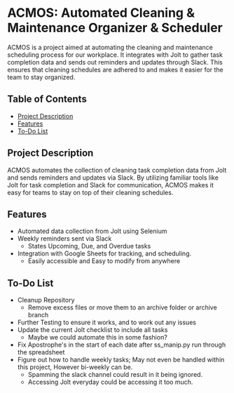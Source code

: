 # ACMOS: Automated Cleaning & Maintenance Organizer & Scheduler

ACMOS is a project aimed at automating the cleaning and maintenance scheduling process for our workplace. It integrates with Jolt to gather task completion data and sends out reminders and updates through Slack. This ensures that cleaning schedules are adhered to and makes it easier for the team to stay organized.

## Table of Contents
- [Project Description](#project-description)
- [Features](#features)
- [To-Do List](#to-do-list)

## Project Description

ACMOS automates the collection of cleaning task completion data from Jolt and sends reminders and updates via Slack. By utilizing familiar tools like Jolt for task completion and Slack for communication, ACMOS makes it easy for teams to stay on top of their cleaning schedules.

## Features

- Automated data collection from Jolt using Selenium
- Weekly reminders sent via Slack
    - States Upcoming, Due, and Overdue tasks
- Integration with Google Sheets for tracking, and scheduling.
    - Easily accessible and Easy to modify from anywhere

## To-Do List

- Cleanup Repository
    - Remove excess files or move them to an archive folder or archive branch
- Further Testing to ensure it works, and to work out any issues
- Update the current Jolt checklist to include all tasks
   - Maybe we could automate this in some fashion?
- Fix Apostrophe's in the start of each date after ss_manip.py run through the spreadsheet
- Figure out how to handle weekly tasks; May not even be handled within this project, However bi-weekly can be.
  - Spamming the slack channel could result in it being ignored.
  - Accessing Jolt everyday could be accessing it too much.

